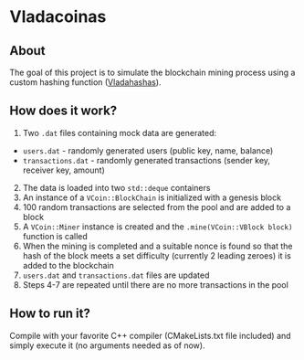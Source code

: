 # Vladacoinas
## About
The goal of this project is to simulate the blockchain mining process using a custom hashing function ([Vladahashas](https://github.com/VKG147/Vladahashas)).

## How does it work?

1) Two ```.dat``` files containing mock data are generated:
* ```users.dat``` - randomly generated users (public key, name, balance)
* ```transactions.dat``` - randomly generated transactions (sender key, receiver key, amount)<br/>

2) The data is loaded into two ```std::deque``` containers
3) An instance of a ```VCoin::BlockChain``` is initialized with a genesis block
4) 100 random transactions are selected from the pool and are added to a block
5) A ```VCoin::Miner``` instance is created and the ```.mine(VCoin::VBlock block)``` function is called
6) When the mining is completed and a suitable nonce is found so that the hash of the block meets a set difficulty (currently 2 leading zeroes) it is added to the blockchain
7) ```users.dat``` and  ```transactions.dat``` files are updated
8) Steps 4-7 are repeated until there are no more transactions in the pool

## How to run it?
Compile with your favorite C++ compiler (CMakeLists.txt file included) and simply execute it (no arguments needed as of now).
